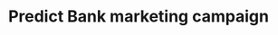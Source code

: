 ---
title: Predict Bank marketing campaign
emoji: 🏦
colorFrom: indigo
colorTo: gray
sdk: gradio
sdk_version: 5.5.0
app_file: app.py
pinned: false
short_description: Image Recognition
---